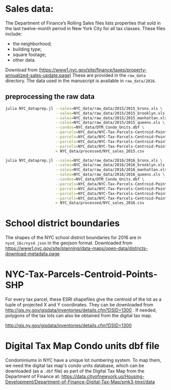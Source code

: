 # Sales data:

The Department of Finance’s Rolling Sales files lists properties that sold in the last twelve-month period in New York City for all tax classes. These files include:

* the neighborhood;
* building type;
* square footage;
* other data.

Download from (https://www1.nyc.gov/site/finance/taxes/property-annualized-sales-update.page)
These are provided in the `raw_data` directory. The data used in the manuscript is available in `raw_data/2016`.

## preprocessing the raw data

```bash
julia NYC_dataprep.jl --sales=NYC_data/raw_data/2015/2015_bronx.xls \
                      --sales=NYC_data/raw_data/2015/2015_brooklyn.xls \
                      --sales=NYC_data/raw_data/2015/2015_manhattan.xls \
                      --sales=NYC_data/raw_data/2015/2015_queens.xls \
                      --condos=NYC_data/DTM_Condo_Units.dbf \
                      --parcels=NYC_data/NYC-Tax-Parcels-Centroid-Points-SHP/Bronx_2018_Tax_Parcel_Centroid_Points_SHP.shp \
                      --parcels=NYC_data/NYC-Tax-Parcels-Centroid-Points-SHP/Kings_2018_Tax_Parcel_Centroid_Points_SHP.shp \
                      --parcels=NYC_data/NYC-Tax-Parcels-Centroid-Points-SHP/NewYork_2018_Tax_Parcel_Centroid_Points_SHP.shp \
                      --parcels=NYC_data/NYC-Tax-Parcels-Centroid-Points-SHP/Queens_2018_Tax_Parcel_Centroid_Points_SHP.shp \
                      > NYC_data/processed/NYC_sales_2015.csv
```

```bash
julia NYC_dataprep.jl --sales=NYC_data/raw_data/2016/2016_bronx.xls \
                      --sales=NYC_data/raw_data/2016/2016_brooklyn.xls \
                      --sales=NYC_data/raw_data/2016/2016_manhattan.xls \
                      --sales=NYC_data/raw_data/2016/2016_queens.xls \
                      --condos=NYC_data/DTM_Condo_Units.dbf \
                      --parcels=NYC_data/NYC-Tax-Parcels-Centroid-Points-SHP/Bronx_2018_Tax_Parcel_Centroid_Points_SHP.shp \
                      --parcels=NYC_data/NYC-Tax-Parcels-Centroid-Points-SHP/Kings_2018_Tax_Parcel_Centroid_Points_SHP.shp \
                      --parcels=NYC_data/NYC-Tax-Parcels-Centroid-Points-SHP/NewYork_2018_Tax_Parcel_Centroid_Points_SHP.shp \
                      --parcels=NYC_data/NYC-Tax-Parcels-Centroid-Points-SHP/Queens_2018_Tax_Parcel_Centroid_Points_SHP.shp \
                      > NYC_data/processed/NYC_sales_2016.csv
```

# School district boundaries

The shapes of the NYC school district boundaries for 2016 are in `nysd_16c/nysd.json` in
the geojson format.
Downloaded from https://www1.nyc.gov/site/planning/data-maps/open-data/districts-download-metadata.page

# NYC-Tax-Parcels-Centroid-Points-SHP

For every tax parcel, these ESRI shapefiles give the centroid of the lot as a tuple of projected X and Y coordinates. They can be downloaded from http://gis.ny.gov/gisdata/inventories/details.cfm?DSID=1300 . If needed, polygons of the tax lots can also be obtained from the digital tax map.

http://gis.ny.gov/gisdata/inventories/details.cfm?DSID=1300

# Digital Tax Map Condo units dbf file

Condominiums in NYC have a unique lot numbering system. To map them, we need the
digital tax map's condo units database, which can be downloaded (as a `.dbf`
file) as part of the Digital Tax Map from the Department of Finance at:
https://data.cityofnewyork.us/Housing-Development/Department-of-Finance-Digital-Tax-Map/smk3-tmxj/data
